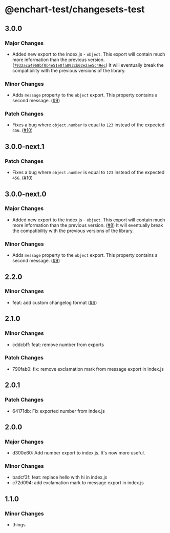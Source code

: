 # @enchart-test/changesets-test

## 3.0.0

### Major Changes

- Added new export to the index.js - `object`. This export will contain much more information than the previous version. ([`7932aca4968bf0b4e51e0fa892cb62e2ae5c49ec`](https://github.com/enchart/changesets-test/commit/7932aca4968bf0b4e51e0fa892cb62e2ae5c49ec))
  It will eventually break the compatibility with the previous versions of the library.

### Minor Changes

- Adds `message` property to the `object` export. This property contains a second message. ([#9](https://github.com/enchart/changesets-test/pull/9))

### Patch Changes

- Fixes a bug where `object.number` is equal to `123` instead of the expected `456`. ([#10](https://github.com/enchart/changesets-test/pull/10))

## 3.0.0-next.1

### Patch Changes

- Fixes a bug where `object.number` is equal to `123` instead of the expected `456`. ([#10](https://github.com/enchart/changesets-test/pull/10))

## 3.0.0-next.0

### Major Changes

- Added new export to the index.js - `object`. This export will contain much more information than the previous version. ([#8](https://github.com/enchart/changesets-test/pull/8))
  It will eventually break the compatibility with the previous versions of the library.

### Minor Changes

- Adds `message` property to the `object` export. This property contains a second message. ([#9](https://github.com/enchart/changesets-test/pull/9))

## 2.2.0

### Minor Changes

- feat: add custom changelog format ([#6](https://github.com/enchart/changesets-test/pull/6))

## 2.1.0

### Minor Changes

- cddcbff: feat: remove number from exports

### Patch Changes

- 790fab0: fix: remove exclamation mark from message export in index.js

## 2.0.1

### Patch Changes

- 64171db: Fix exported number from index.js

## 2.0.0

### Major Changes

- d300e60: Add number export to index.js. It's now more useful.

### Minor Changes

- badcf3f: feat: replace hello with hi in index.js
- c72d094: add exclamation mark to message export in index.js

## 1.1.0

### Minor Changes

- things
